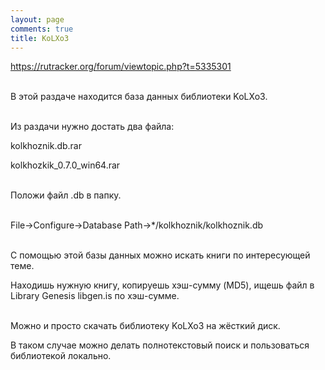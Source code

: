 ```yaml
---
layout: page
comments: true
title: KoLXo3
---
```


<https://rutracker.org/forum/viewtopic.php?t=5335301>
<br><br>

В этой раздаче находится база данных библиотеки KoLXo3.
<br><br>

Из раздачи нужно достать два файла:

kolkhoznik.db.rar

kolkhozkik_0.7.0_win64.rar
<br><br>

Положи файл .db в папку.
<br><br>

File->Configure->Database Path->*/kolkhoznik/kolkhoznik.db
<br><br>

С помощью этой базы данных можно искать книги по интересующей теме.

Находишь нужную книгу, копируешь хэш-сумму (MD5), ищешь файл в Library Genesis libgen.is по хэш-сумме.
<br><br>

Можно и просто скачать библиотеку KoLXo3 на жёсткий диск.

В таком случае можно делать полнотекстовый поиск и пользоваться библиотекой локально.